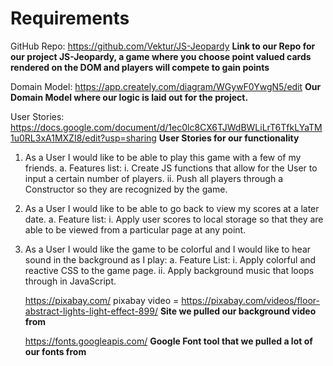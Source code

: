 # Requirements

GitHub Repo: https://github.com/Vektur/JS-Jeopardy
**Link to our Repo  for our project JS-Jeopardy, a game where you choose point valued cards rendered on the DOM and players will compete to gain points**

Domain Model: https://app.creately.com/diagram/WGywF0YwgN5/edit
**Our Domain Model where our logic is laid out for the project.**

User Stories: https://docs.google.com/document/d/1ec0lc8CX6TJWdBWLiLrT6TfkLYaTM1u0RL3xA1MXZI8/edit?usp=sharing
**User Stories for our functionality**

1.  As a User I would like to be able to play this game with a few of my friends.
  a. Features list: 
     i. Create JS functions that allow for the User to input a   certain number of players.
    ii. Push all players through a Constructor so they are recognized by the game.

2. As a User I would like to be able to go back to view my scores at a later date.
  a. Feature list:
    i. Apply user scores to local storage so that they are able to be viewed from a particular page at any point.

3. As a User I would like the game to be colorful and I would like to hear sound in the background as I play:
  a. Feature List:
     i. Apply colorful and reactive CSS to the game page.
    ii. Apply background music that loops through in JavaScript.

     https://pixabay.com/
     pixabay video = https://pixabay.com/videos/floor-abstract-lights-light-effect-899/
     **Site we pulled our background video from**

     https://fonts.googleapis.com/
    **Google Font tool that we pulled a lot of our fonts from**

